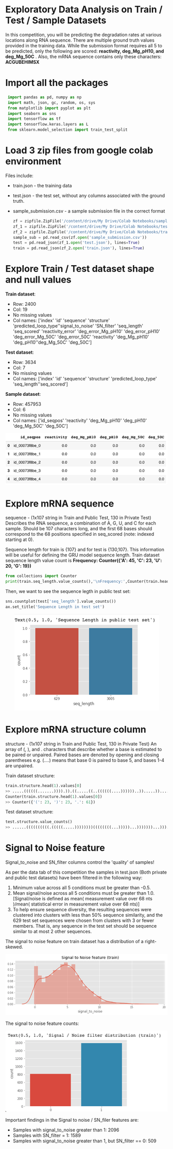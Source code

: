# Exploratory Data Analysis on Train / Test / Sample Datasets

In this competition, you will be predicting the degradation rates at various locations along RNA sequence.
There are multiple ground truth values provided in the training data. While the submission format requires all 5 to be predicted, only the following are scored: **reactivity, deg_Mg_pH10, and deg_Mg_50C**
. Also, the mRNA sequence contains only these characters: **ACGUBEHIMSX**
# Import all the packages
   ```python
    import pandas as pd, numpy as np
    import math, json, gc, random, os, sys
    from matplotlib import pyplot as plt
    import seaborn as sns
    import tensorflow as tf
    import tensorflow.keras.layers as L
    from sklearn.model_selection import train_test_split
   ```
# Load 3 zip files from google colab environment
Files include:
* train.json - the training data
* test.json - the test set, without any columns associated with the ground truth.
* sample_submission.csv - a sample submission file in the correct format

   ```python
   zf = zipfile.ZipFile('/content/drive/My Drive/Colab Notebooks/sample_submission.csv.zip') 
   zf_1 = zipfile.ZipFile('/content/drive/My Drive/Colab Notebooks/test.json.zip') 
   zf_2 = zipfile.ZipFile('/content/drive/My Drive/Colab Notebooks/train.json.zip') 
   sample_sub = pd.read_csv(zf.open('sample_submission.csv'))
   test = pd.read_json(zf_1.open('test.json'), lines=True)
   train = pd.read_json(zf_2.open('train.json'), lines=True)
   ```
# Explore Train / Test dataset shape and null values

**Train dataset**:
* Row: 2400
* Col: 19
* No missing values
* Col names: ['index' 'id' 'sequence' 'structure' 'predicted_loop_type''signal_to_noise' 'SN_filter' 'seq_length' 'seq_scored' 'reactivity_error' 'deg_error_Mg_pH10' 'deg_error_pH10'
 'deg_error_Mg_50C' 'deg_error_50C' 'reactivity' 'deg_Mg_pH10' 'deg_pH10''deg_Mg_50C' 'deg_50C']
 
**Test dataset**:
* Row: 3634
* Col: 7
* No missing values
* Col names: ['index' 'id' 'sequence' 'structure' 'predicted_loop_type' 'seq_length''seq_scored']

**Sample dataset**:
* Row: 457953
* Col: 6
* No missing values
* Col names: ['id_seqpos' 'reactivity' 'deg_Mg_pH10' 'deg_pH10' 'deg_Mg_50C' 'deg_50C']
<p align="center">
  <img src="https://github.com/NaeRong/OpenVaccine-mRNA-Degradation-Predictor/blob/master/Pictures/Sample.png">
</p>

# Explore mRNA sequence
sequence - (1x107 string in Train and Public Test, 130 in Private Test) Describes the RNA sequence, a combination of A, G, U, and C for each sample. Should be 107 characters long, and the first 68 bases should correspond to the 68 positions specified in seq_scored (note: indexed starting at 0).

Sequence length for train is {107} and for test is {130,107}. This information will be useful for defining the GRU model sequence length.
Train dataset sequence length value count is **Frequency: Counter({'A': 45, 'C': 23, 'U': 20, 'G': 19})**
```python
from collections import Counter
print(train.seq_length.value_counts(),'\nFrequency:',Counter(train.head(1).sequence.values[0]))
```
Then, we want to see the sequence legth in public test set:
```python 
sns.countplot(test['seq_length'].value_counts())
ax.set_title('Sequence Length in test set')
```
<p align="center">
  <img src="https://github.com/NaeRong/OpenVaccine-mRNA-Degradation-Predictor/blob/master/Pictures/Seq_len_test.png">
</p>

# Explore mRNA structure column
structure - (1x107 string in Train and Public Test, 130 in Private Test) An array of (, ), and . characters that describe whether a base is estimated to be paired or unpaired. Paired bases are denoted by opening and closing parentheses e.g. (....) means that base 0 is paired to base 5, and bases 1-4 are unpaired.

Train dataset structure:
```python
train.structure.head(1).values[0]
>> .....((((((.......)))).)).((.....((..((((((....))))))..)).....))....(((((((....))))))).....................
Counter(train.structure.head(1).values[0])
>> Counter({'(': 23, ')': 23, '.': 61})
```
Test dataset structure:
```python
test.structure.value_counts()
>> ......((((((((((.(((((.....))))))))((((((((...)))))...)))))))...))).(((((((....))))))).....................
```
# Signal to Noise feature
Signal_to_noise and SN_filter columns control the 'quality' of samples! 

As per the data tab of this competition the samples in test.json (Both private and public test datasets) have been filtered in the following way:
1. Minimum value across all 5 conditions must be greater than -0.5.
2. Mean signal/noise across all 5 conditions must be greater than 1.0. [Signal/noise is defined as mean( measurement value over 68 nts )/mean( statistical error in measurement value over 68 nts)]
3. To help ensure sequence diversity, the resulting sequences were clustered into clusters with less than 50% sequence similarity, and the 629 test set sequences were chosen from clusters with 3 or fewer members. That is, any sequence in the test set should be sequence similar to at most 2 other sequences.


The signal to noise feature on train dataset has a distribution of a right-skewed. 
<p align="center">
  <img src="https://github.com/NaeRong/OpenVaccine-mRNA-Degradation-Predictor/blob/master/Pictures/Signal_Noise.png">
</p>
The signal to noise feature counts:
<p align="center">
  <img src="https://github.com/NaeRong/OpenVaccine-mRNA-Degradation-Predictor/blob/master/Pictures/Sig_Noise_cnt.png">
</p>

Important findings in the Signal to noise / SN_filer features are:
* Samples with signal_to_noise greater than 1: 2096
* Samples with SN_filter = 1: 1589
* Samples with signal_to_noise greater than 1, but SN_filter == 0: 509




